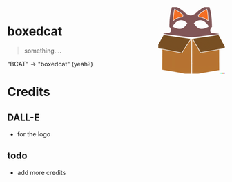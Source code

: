 <img src="img/logo__15.png" align="right">

# boxedcat

> something....

 "BCAT" -> "boxedcat" (yeah?)


# Credits
## DALL-E
- for the logo
## todo
- add more credits